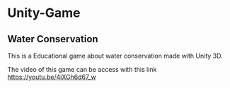 # Unity-Game

## Water Conservation

This is a Educational game about water conservation made with Unity 3D.

The video of this game can be access with this link https://youtu.be/4iXGh6d67_w
